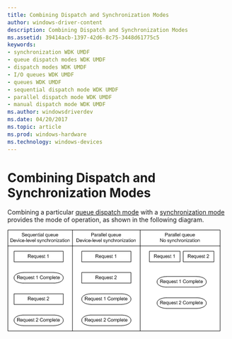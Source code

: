 ```yaml
---
title: Combining Dispatch and Synchronization Modes
author: windows-driver-content
description: Combining Dispatch and Synchronization Modes
ms.assetid: 39414acb-1397-42d6-8c75-3448d61775c5
keywords:
- synchronization WDK UMDF
- queue dispatch modes WDK UMDF
- dispatch modes WDK UMDF
- I/O queues WDK UMDF
- queues WDK UMDF
- sequential dispatch mode WDK UMDF
- parallel dispatch mode WDK UMDF
- manual dispatch mode WDK UMDF
ms.author: windowsdriverdev
ms.date: 04/20/2017
ms.topic: article
ms.prod: windows-hardware
ms.technology: windows-devices
---
```


# Combining Dispatch and Synchronization Modes


Combining a particular [queue dispatch mode](configuring-dispatch-mode-for-an-i-o-queue.md) with a [synchronization mode](specifying-a-callback-synchronization-mode.md) provides the mode of operation, as shown in the following diagram.

![combining dispatch and synchronization modes](images/combine.gif)

 

 





